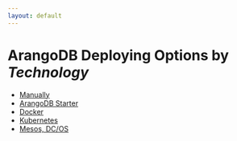 ```yaml
---
layout: default
---
```

ArangoDB Deploying Options by _Technology_
==========================================

- [Manually](deployment-manually.html)
- [ArangoDB Starter](deployment-arangodbstarter.html)
- [Docker](deployment-docker.html)
- [Kubernetes](deployment-kubernetes.html)
- [Mesos, DC/OS](deployment-dcos.html)
